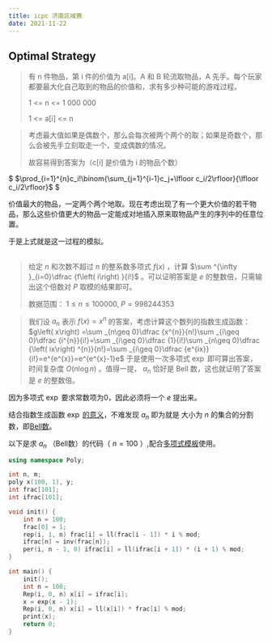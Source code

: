 ```yaml
---
title: icpc 济南区域赛
date: 2021-11-22
---
```


## Optimal Strategy

>有 n 件物品，第 i 件的价值为 a[i]。A 和 B 轮流取物品，A 先手。每个玩家都要最大化自己取到的物品的价值和，求有多少种可能的游戏过程。
>
>1 <= n <= 1 000 000
>
>1 <= a[i] <= n

>考虑最大值如果是偶数个，那么会每次被两个两个的取；如果是奇数个，那么会被先手立刻取走一个，变成偶数的情况。
>
>故容易得到答案为（c[i] 是价值为 i 的物品个数）

$ $\prod_{i=1}^{n}c_i!\binom{\sum_{j=1}^{i-1}c_j+\lfloor c_i/2\rfloor}{\lfloor c_i/2\rfloor}$ $

价值最大的物品，一定两个两个地取。现在考虑出现了有一个更大价值的若干物品，那么这些价值更大的物品一定能成对地插入原来取物品产生的序列中的任意位置。

于是上式就是这一过程的模拟。

##

> 给定 $n$ 和次数不超过 $n$ 的整系数多项式 $f(x)$ ，计算 $\sum ^{\infty }_{i=0}\dfrac {f\left( i\right) }{i!}$ 。可以证明答案是 $e$ 的整数倍，只需输出这个倍数对 $P$ 取模的结果即可。
> 
> 数据范围： $1 \le n \le 100000,\; P = 998244353$ 

> 我们设 $a_n$ 表示 $f(x) = x^n$ 的答案，考虑计算这个数列的指数生成函数：
> $g\left( x\right) =\sum _{n\geq 0}\dfrac {x^{n}}{n!}\sum _{i\geq 0}\dfrac {i^{n}}{i!}=\sum _{i\geq 0}\dfrac {1}{i!}\sum _{n\geq 0}\dfrac {\left( ix\right) ^{n}}{n!}=\sum _{i\geq 0}\dfrac {e^{ix}}{i!}=e^{e^{x}}=e^{e^{x}-1}e$ 
>于是使用一次多项式 $\exp$ 即可算出答案，时间复杂度 $O(n \log n)$ 。值得一提， $a_n$ 恰好是 Bell 数，这也就证明了答案是 $e$ 的整数倍。

因为多项式 $\exp$ 要求常数项为0，因此必须将一个 $e$ 提出来。

结合指数生成函数 $\exp$ [的意义](https://oi-wiki.org/math/gen-func/egf/#_3)，不难发现 $a_n$ 即为就是 大小为 $n$ 的集合的分割数，即[Bell数](https://oeis.org/A000110)。 

以下是求 $a_n$ （Bell数）的代码（ $n=100$ ）,配合[多项式模板](/?2021-11-27-%E5%A4%9A%E9%A1%B9%E5%BC%8F%E6%A8%A1%E6%9D%BF.md)使用。

```cpp
using namespace Poly;

int n, m;
poly x(100, 1), y;
int frac[101];
int ifrac[101];

void init() {
    int n = 100;
    frac[0] = 1;
    rep(i, 1, n) frac[i] = ll(frac[i - 1]) * i % mod;
    ifrac[n] = inv(frac[n]);
    per(i, n - 1, 0) ifrac[i] = ll(ifrac[i + 1]) * (i + 1) % mod;
}

int main() {
    init();
    int n = 100;
    Rep(i, 0, n) x[i] = ifrac[i];
    x = exp(x - 1);
    Rep(i, 0, n) x[i] = ll(x[i]) * frac[i] % mod;
    print(x);
    return 0;
}
```